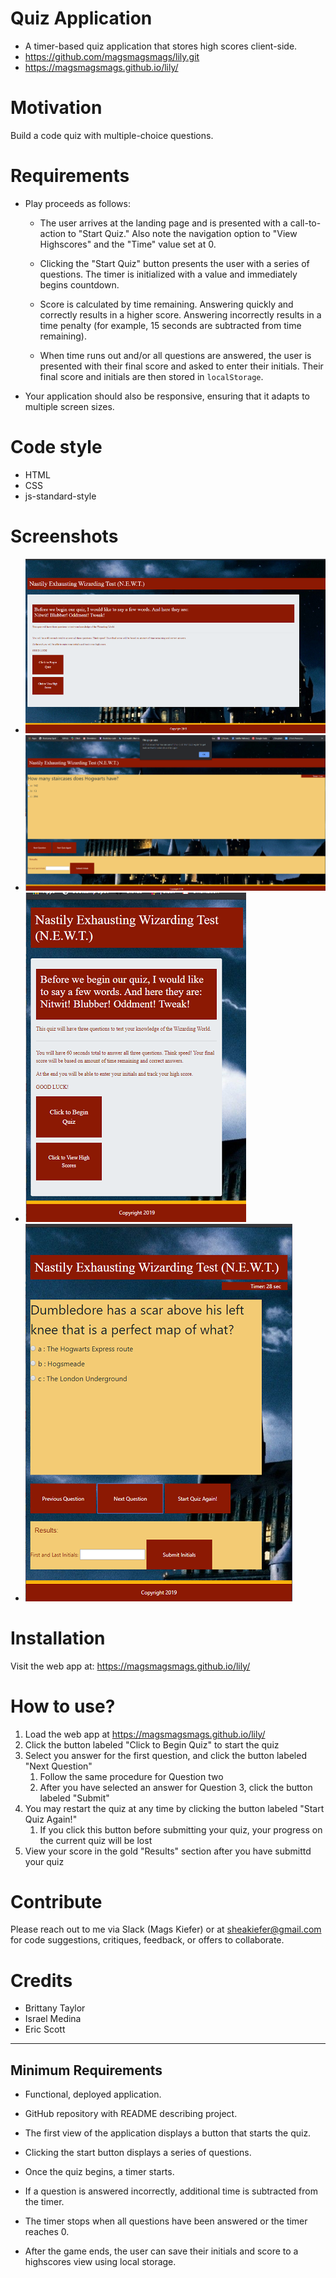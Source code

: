 
# **Quiz Application**
* A timer-based quiz application that stores high scores client-side. 
* https://github.com/magsmagsmags/lily.git
* https://magsmagsmags.github.io/lily/


# Motivation
 Build a code quiz with multiple-choice questions.


# Requirements

* Play proceeds as follows:

  * The user arrives at the landing page and is presented with a call-to-action to "Start Quiz." Also note the navigation option to "View Highscores" and the "Time" value set at 0.

  * Clicking the "Start Quiz" button presents the user with a series of questions. The timer is initialized with a value and immediately begins countdown.

  * Score is calculated by time remaining. Answering quickly and correctly results in a higher score. Answering incorrectly results in a time penalty (for example, 15 seconds are subtracted from time remaining).

  * When time runs out and/or all questions are answered, the user is presented with their final score and asked to enter their initials. Their final score and initials are then stored in `localStorage`.

* Your application should also be responsive, ensuring that it adapts to multiple screen sizes.



# Code style
* HTML
* CSS
* js-standard-style

# Screenshots
* ![Screenshot](/assets/images/Screenshot1.png)
* ![Screenshot](/assets/images/screenshot2.png)
* ![Screenshot](/assets/images/screenshot3.png)
* ![Screenshot](/assets/images/screenshot4.png)

# Installation
Visit the web app at: https://magsmagsmags.github.io/lily/

# How to use?
1. Load the web app at https://magsmagsmags.github.io/lily/
1. Click the button labeled "Click to Begin Quiz" to start the quiz
1. Select you answer for the first question, and click the button labeled "Next Question"
    1. Follow the same procedure for Question two
    1. After you have selected an answer for Question 3, click the button labeled "Submit"
1. You may restart the quiz at any time by clicking the button labeled "Start Quiz Again!"
    1. If you click this button before submitting your quiz, your progress on the current quiz will be lost
1. View your score in the gold "Results" section after you have submittd your quiz

# Contribute
Please reach out to me via Slack (Mags Kiefer) or at sheakiefer@gmail.com for code suggestions, critiques, feedback, or offers to collaborate. 

# Credits

* Brittany Taylor
* Israel Medina
* Eric Scott

--------------------------------


## Minimum Requirements

* Functional, deployed application.

* GitHub repository with README describing project.

* The first view of the application displays a button that starts the quiz.

* Clicking the start button displays a series of questions.

* Once the quiz begins, a timer starts.

* If a question is answered incorrectly, additional time is subtracted from the timer.

* The timer stops when all questions have been answered or the timer reaches 0.

* After the game ends, the user can save their initials and score to a highscores view using local storage.

